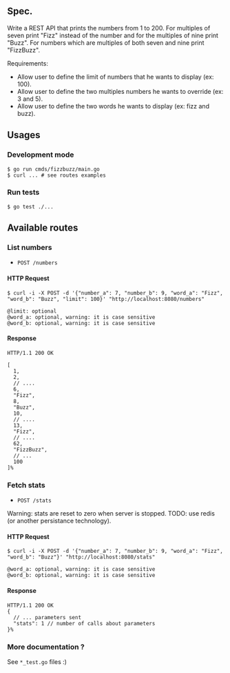## Spec.

Write a REST API that prints the numbers from 1 to 200.
For multiples of seven print "Fizz" instead of the number and for the multiples of nine print "Buzz". For numbers which are multiples of both seven and nine print "FizzBuzz".

Requirements:
- Allow user to define the limit of numbers that he wants to display (ex: 100).
- Allow user to define the two multiples numbers he wants to override (ex: 3 and 5).
- Allow user to define the two words he wants to display (ex: fizz and buzz).

## Usages

### Development mode

```
$ go run cmds/fizzbuzz/main.go
$ curl ... # see routes examples
```

### Run tests

```
$ go test ./...
```

## Available routes

### List numbers

- `POST /numbers`

#### HTTP Request

```
$ curl -i -X POST -d '{"number_a": 7, "number_b": 9, "word_a": "Fizz", "word_b": "Buzz", "limit": 100}' "http://localhost:8080/numbers"

@limit: optional
@word_a: optional, warning: it is case sensitive
@word_b: optional, warning: it is case sensitive
```

#### Response

```
HTTP/1.1 200 OK

[
  1,
  2,
  // ....
  6,
  "Fizz",
  8,
  "Buzz",
  10,
  // ....
  13,
  "Fizz",
  // ....
  62,
  "FizzBuzz",
  // ...
  100
]%
```

### Fetch stats

- `POST /stats`

Warning: stats are reset to zero when server is stopped.
TODO: use redis (or another persistance technology).

#### HTTP Request

```
$ curl -i -X POST -d '{"number_a": 7, "number_b": 9, "word_a": "Fizz", "word_b": "Buzz"}' "http://localhost:8080/stats"

@word_a: optional, warning: it is case sensitive
@word_b: optional, warning: it is case sensitive
```

#### Response

```
HTTP/1.1 200 OK
{
  // ... parameters sent
  "stats": 1 // number of calls about parameters
}%
```

### More documentation ?

See `*_test.go` files :)
